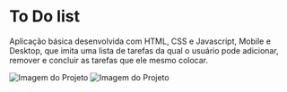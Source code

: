 # To Do list
Aplicação básica desenvolvida com HTML, CSS e Javascript, Mobile e Desktop, que imita uma lista de tarefas da qual o usuário pode adicionar, remover e concluir as tarefas que ele mesmo colocar.

![Imagem do Projeto](https://trello.com/1/cards/60f99ae7e8b6bf892c92e4fc/attachments/60f99aea1b7a3456798e1e35/previews/60f99aea1b7a3456798e1e45/download)
![Imagem do Projeto](https://trello.com/1/cards/60f99ae7e8b6bf892c92e4fc/attachments/60f99ecef20806141354015e/previews/60f99ecef20806141354017f/download)
